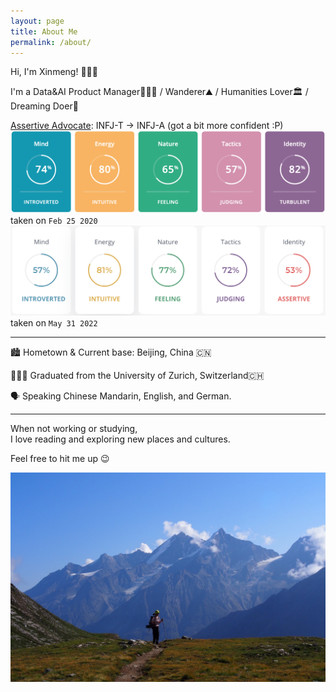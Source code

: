 ```yaml
---
layout: page
title: About Me
permalink: /about/
---
```


Hi, I'm Xinmeng! 🙋🏻‍♀️

I'm a Data&AI Product Manager👩🏻‍💻 / Wanderer⛰️ / Humanities Lover🏛 / Dreaming Doer🌈

[Assertive Advocate](https://www.16personalities.com/infj-personality): INFJ-T -> INFJ-A (got a bit more confident :P)
![INFJ-T](/img/INFJ-T.png)
taken on `Feb 25 2020`
![INFJ-A](/img/INFJ-A.png)
taken on `May 31 2022`

---
🏙 Hometown & Current base: Beijing, China 🇨🇳

👩🏻‍🎓 Graduated from the University of Zurich, Switzerland🇨🇭

🗣 Speaking Chinese Mandarin, English, and German.

---
When not working or studying,  
I love reading and exploring new places and cultures.

Feel free to hit me up 😉

![Matterhorn](/img/Matterhorn.jpg)